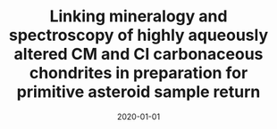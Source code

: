 ---
title: "Linking mineralogy and spectroscopy of highly aqueously altered CM and CI carbonaceous chondrites in preparation for primitive asteroid sample return"
collection: publications
permalink: /publication/2020 Linking mineralogy and spectroscopy of highly aqueously altered CM and CI carbonaceous chondrites in preparation for primitive asteroid sample return
excerpt: 'We collected visible and near-infrared (VNIR) and mid infrared (MIR) reflectance spectra from well-characterized CM1/2, CM1, and CI1 chondrites and identified trends related to their mineralogy and degree of secondary processing.'
date: 2020-01-01
venue: 'Meteoritics and Planetary Science'
paperurl: 'http://hellybates.github.io/files/Bates2020.pdf'
citation: 'Bates, H. C., King, A. J., Donaldson Hanna K. L., Bowles, N. E., and Russell, S. S.  (2020). Linking mineralogy and spectroscopy of highly aqueously altered CM and CI carbonaceous chondrites in preparation for primitive asteroid sample return, <i>Meteoritics and Planetary Science</i>. 55:77-101.'
---